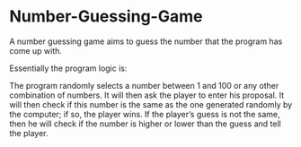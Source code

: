 # Number-Guessing-Game
A number guessing game aims to guess the number that the program has come up with. 
<p>Essentially the program logic is: </p>
The program randomly selects a number between 1 and 100 or any other combination of numbers. 
It will then ask the player to enter his proposal. 
It will then check if this number is the same as the one generated randomly by the computer; if so, the player wins. 
If the player’s guess is not the same, then he will check if the number is higher or lower than the guess and tell the player.

